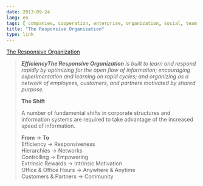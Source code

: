 ```yaml
---
date: 2013-09-24
lang: en
tags: [ companies, cooperation, enterprise, organization, social, team dynamics ]
title: "The Responsive Organization"
type: link
---
```


[The Responsive Organization](http://www.theresponsiveorg.com/manifesto)

> ***EfficiencyThe Responsive Organization** is built to learn and
> respond rapidly by optimizing for the open flow of information;
> encouraging experimentation and learning on rapid cycles; and
> organizing as a network of employees, customers, and partners
> motivated by shared purpose.*
>
> **The Shift**
>
> A number of fundamental shifts in corporate structures and information
> systems are required to take advantage of the increased speed of
> information.
>
> **From** → **To**\
> Efficiency → Responsiveness\
> Hierarchies → Networks\
> Controlling → Empowering\
> Extrinsic Rewards → Intrinsic Motivation\
> Office & Office Hours → Anywhere & Anytime\
> Customers & Partners → Community

